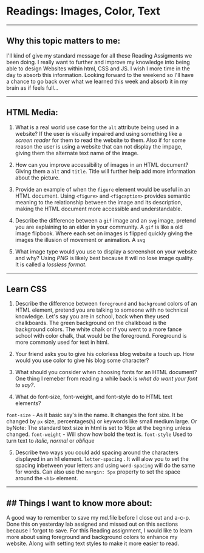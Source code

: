 # Readings: Images, Color, Text

---
## Why this topic matters to me:
I'll kind of give my standard message for all these Reading Assigments we been doing. I really want to further and improve my knowledge into being able to design Websites within html, CSS and JS. I wish I more time in the day to absorb this information.  Looking forward to the weekend so I'll have a chance to go back over what we learned this week and absorb it in my brain as if feels full... 

---

## HTML Media:

1. What is a real world use case for the `alt` attribute being used in a website?
If the user is visually impaired and using something like a *screen reader* for them to read the website to them. Also if for some reason the user is using a website that can not display the impage, giving them the alternate text name of the image.

2. How can you improve accessibility of images in an HTML document?
Giving them a `alt` and `title`. Title will further help add more information about the picture. 

3. Provide an example of when the `figure` element would be useful in an HTML document.
Using `<figure>` and `<figcaption>` provides semantic meaning to the relationship between the image and its description, making the HTML document more accessible and understandable.

4. Describe the difference between a `gif` image and an `svg` image, pretend you are explaining to an elder in your community.
A `gif` is like a old image flipbook. Where each set on images is flipped quickly giving the images the illusion of movement or animation.  A `svg` 

5. What image type would you use to display a screenshot on your website and why?
Using *PNG* is likely best because it will no lose image quality. It is called a *lossless format*. 

---

## Learn CSS

1. Describe the difference between `foreground` and `background` colors of an HTML element, pretend you are talking to someone with no technical knowledge.
Let's say you are in school, back when they used chalkboards. The green background on the chalkboad is the background colors. The white chalk or if you went to a more fance school with color chalk, that would be the  foreground. Foreground is more commonly used for text in html.

2. Your friend asks you to give his colorless blog website a touch up. How would you use color to give his blog some character?

3. What should you consider when choosing fonts for an HTML document?
One thing I remeber from reading a while back is *what do want your font to say?*.  

4. What do font-size, font-weight, and font-style do to HTML text elements?

`font-size` - As it basic say's in the name. It changes the font size.  It be changed by `px` size, percentages(`%`) or keywords like small medium large. Or byNote: The standard text size in html is set to 16px at the begning unless changed.
`font-weight` - Will show how bold the text is.
`font-style` Used to turn text to *italic*, *normal* or *oblique*

5. Describe two ways you could add spacing around the characters displayed in an h1 element.
`letter-spacing` . It will alow you to set the spacing inbetween your letters and using `word-spacing` will do the same for words.
Can also use the `margin: 5px` property to set the space around the `<h1>` element.

---


## ## Things I want to know more about:
A good way to remember to save my md.file before I close out and a-c-p. Done this on yesterday lab assigned and missed out on this sections because I forgot to save.  For this Reading assignment, I would like to learn more about using foreground and background colors to enhance my website.  Along with setting text styles to make it more easier to read.